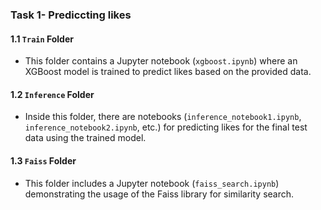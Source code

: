 ### Task 1- Prediccting likes

#### 1.1 `Train` Folder
- This folder contains a Jupyter notebook (`xgboost.ipynb`) where an XGBoost model is trained to predict likes based on the provided data.

#### 1.2 `Inference` Folder
- Inside this folder, there are notebooks (`inference_notebook1.ipynb`, `inference_notebook2.ipynb`, etc.) for predicting likes for the final test data using the trained model.

#### 1.3 `Faiss` Folder
- This folder includes a Jupyter notebook (`faiss_search.ipynb`) demonstrating the usage of the Faiss library for similarity search.

